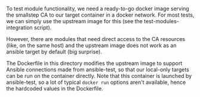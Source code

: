 To test module functionality, we need a ready-to-go docker image serving the smallstep CA to our target container in a docker network.
For most tests, we can simply use the upstream image for this (see the test-modules-integration script).

However, there are modules that need direct access to the CA resources (like, on the same host) and the upstream image does not work as an ansible target by default (big surprise).

The Dockerfile in this directory modifies the upstream image to support Ansible connections made from ansible-test, so that our local-only targets can be run on the container directly.
Note that this container is launched by ansible-test, so a lot of typical `docker run` options aren't available, hence the hardcoded values in the Dockerfile.
